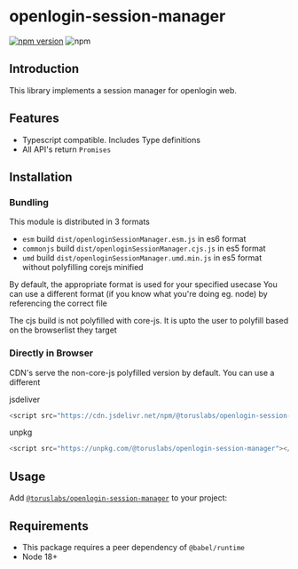 # openlogin-session-manager

[![npm version](https://badge.fury.io/js/%40toruslabs%2Fopenlogin-session-manager.svg)](https://badge.fury.io/js/%40toruslabs%2Fopenlogin-session-manager)
![npm](https://img.shields.io/npm/dw/@toruslabs/openlogin-session-manager)

## Introduction

This library implements a session manager for openlogin web.

## Features

- Typescript compatible. Includes Type definitions
- All API's return `Promises`

## Installation

### Bundling

This module is distributed in 3 formats

- `esm` build `dist/openloginSessionManager.esm.js` in es6 format
- `commonjs` build `dist/openloginSessionManager.cjs.js` in es5 format
- `umd` build `dist/openloginSessionManager.umd.min.js` in es5 format without polyfilling corejs minified

By default, the appropriate format is used for your specified usecase
You can use a different format (if you know what you're doing eg. node) by referencing the correct file

The cjs build is not polyfilled with core-js.
It is upto the user to polyfill based on the browserlist they target

### Directly in Browser

CDN's serve the non-core-js polyfilled version by default. You can use a different

jsdeliver

```js
<script src="https://cdn.jsdelivr.net/npm/@toruslabs/openlogin-session-manager"></script>
```

unpkg

```js
<script src="https://unpkg.com/@toruslabs/openlogin-session-manager"></script>
```

## Usage

Add [`@toruslabs/openlogin-session-manager`](https://www.npmjs.com/package/@toruslabs/openlogin-session-manager) to your project:

## Requirements

- This package requires a peer dependency of `@babel/runtime`
- Node 18+
